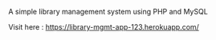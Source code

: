 ﻿A simple library management system using PHP and MySQL

Visit here : https://library-mgmt-app-123.herokuapp.com/
